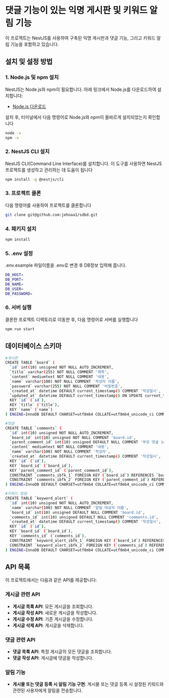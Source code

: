 # 댓글 기능이 있는 익명 게시판 및 키워드 알림 기능

이 프로젝트는 NestJS를 사용하여 구축된 익명 게시판과 댓글 기능, 그리고 키워드 알림 기능을 포함하고 있습니다.

## 설치 및 설정 방법

### 1. Node.js 및 npm 설치

NestJS는 Node.js와 npm이 필요합니다. 아래 링크에서 Node.js를 다운로드하여 설치합니다:

- [Node.js 다운로드](https://nodejs.org/)

설치 후, 터미널에서 다음 명령어로 Node.js와 npm이 올바르게 설치되었는지 확인합니다

```bash
node -v
npm -v
```

### 2. NestJS CLI 설치
NestJS CLI(Command Line Interface)를 설치합니다. 이 도구를 사용하면 NestJS 프로젝트를 생성하고 관리하는 데 도움이 됩니다
```bash
npm install -g @nestjs/cli
```

### 3. 프로젝트 클론
다음 명령어를 사용하여 프로젝트를 클론합니다

```bash
git clone git@github.com:jehoaa1/sdbd.git
``` 

### 4. 패키지 설치
```bash
npm install
```

### 5. .env 설정
.env.example 파일이름을 .env로 변경 후 DB정보 입력해 줍니다.
```bash
DB_HOST=
DB_PORT= 
DB_NAME=
DB_USER=
DB_PASSWORD= 
```

### 6. 서버 실행
클론한 프로젝트 디렉토리로 이동한 후, 다음 명령어로 서버를 실행합니다
```bash
npm run start
```

## 데이터베이스  스키마

```bash
#게시판
CREATE TABLE `board` (
  `id` int(10) unsigned NOT NULL AUTO_INCREMENT,
  `title` varchar(255) NOT NULL COMMENT '제목',
  `content` mediumtext NOT NULL COMMENT '내용',
  `name` varchar(100) NOT NULL COMMENT '작성자 이름',
  `password` varchar(255) NOT NULL COMMENT '비밀번호',
  `created_at` datetime DEFAULT current_timestamp() COMMENT '작성일시',
  `updated_at` datetime DEFAULT current_timestamp() ON UPDATE current_timestamp() COMMENT '수정일시',
  KEY `id` (`id`),
  KEY `title` (`title`),
  KEY `name` (`name`)
) ENGINE=InnoDB DEFAULT CHARSET=utf8mb4 COLLATE=utf8mb4_unicode_ci COMMENT='게시판';
```

```bash
#댓글
CREATE TABLE `comments` (
  `id` int(10) unsigned NOT NULL AUTO_INCREMENT,
  `board_id` int(10) unsigned NOT NULL COMMENT 'board.id',
  `parent_comment_id` int(10) unsigned DEFAULT NULL COMMENT '부모 댓글 id',
  `content` mediumtext NOT NULL COMMENT '내용',
  `name` varchar(100) NOT NULL COMMENT '작성자',
  `created_at` datetime DEFAULT current_timestamp() COMMENT '작성일시',
  KEY `id` (`id`),
  KEY `board_id` (`board_id`),
  KEY `parent_comment_id` (`parent_comment_id`),
  CONSTRAINT `comments_ibfk_1` FOREIGN KEY (`board_id`) REFERENCES `board` (`id`) ON DELETE CASCADE,
  CONSTRAINT `comments_ibfk_2` FOREIGN KEY (`parent_comment_id`) REFERENCES `comments` (`id`) ON DELETE CASCADE
) ENGINE=InnoDB DEFAULT CHARSET=utf8mb4 COLLATE=utf8mb4_unicode_ci COMMENT='댓글';

```

```bash
#키워드 알림
CREATE TABLE `keyword_alert` (
  `id` int(10) unsigned NOT NULL AUTO_INCREMENT,
  `name` varchar(100) NOT NULL COMMENT '알림 대상자 이름',
  `board_id` int(10) unsigned DEFAULT NULL COMMENT 'board.id',
  `comments_id` int(10) unsigned DEFAULT NULL COMMENT 'comments.id',
  `created_at` datetime DEFAULT current_timestamp() COMMENT '작성일시',
  KEY `id` (`id`),
  KEY `board_id` (`board_id`),
  KEY `comments_id` (`comments_id`),
  CONSTRAINT `keyword_alert_ibfk_1` FOREIGN KEY (`board_id`) REFERENCES `board` (`id`) ON DELETE CASCADE,
  CONSTRAINT `keyword_alert_ibfk_2` FOREIGN KEY (`comments_id`) REFERENCES `comments` (`id`) ON DELETE CASCADE
) ENGINE=InnoDB DEFAULT CHARSET=utf8mb4 COLLATE=utf8mb4_unicode_ci COMMENT='키워드 알림';
```


## API 목록

이 프로젝트에서는 다음과 같은 API를 제공합니다:

### 게시글 관련 API
- **게시글 목록 API**: 모든 게시글을 조회합니다.
- **게시글 작성 API**: 새로운 게시글을 작성합니다.
- **게시글 수정 API**: 기존 게시글을 수정합니다.
- **게시글 삭제 API**: 게시글을 삭제합니다.

### 댓글 관련 API
- **댓글 목록 API**: 특정 게시글의 모든 댓글을 조회합니다.
- **댓글 작성 API**: 게시글에 댓글을 작성합니다.

### 알림 기능
- **게시물 또는 댓글 등록 시 알림 기능 구현**: 게시물 또는 댓글 등록 시 설정된 키워드와 관련된 사용자에게 알림을 전송합니다.
